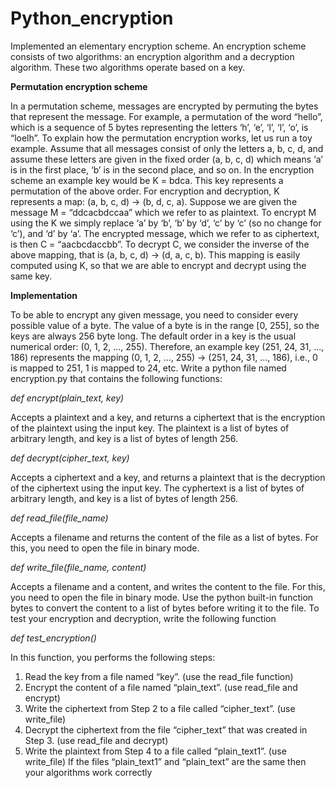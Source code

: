 # Python_encryption
Implemented an elementary encryption scheme. An encryption scheme consists of two algorithms: an encryption algorithm and a decryption algorithm. These two algorithms operate based on a key.


**Permutation encryption scheme**

In a permutation scheme, messages are encrypted by permuting the bytes that represent the message.
For example, a permutation of the word “hello”, which is a sequence of 5 bytes representing the
letters ‘h’, ‘e’, ‘l’, ‘l’, ‘o’, is “loelh”. To explain how the permutation encryption works, let us run a toy
example. Assume that all messages consist of only the letters a, b, c, d, and assume these letters are
given in the fixed order (a, b, c, d) which means ‘a’ is in the first place, ‘b’ is in the second place, and
so on. In the encryption scheme an example key would be K = bdca. This key represents a
permutation of the above order. For encryption and decryption, K represents a map:
(a, b, c, d) -> (b, d, c, a).
Suppose we are given the message M = “ddcacbdccaa” which we refer to as plaintext. To encrypt M
using the K we simply replace ‘a’ by ‘b’, ‘b’ by ‘d’, ‘c’ by ‘c’ (so no change for ‘c’), and ‘d’ by ‘a’. The
encrypted message, which we refer to as ciphertext, is then C = “aacbcdaccbb”. To decrypt C, we
consider the inverse of the above mapping, that is
(a, b, c, d) -> (d, a, c, b).
This mapping is easily computed using K, so that we are able to encrypt and decrypt using the same
key.

**Implementation**

To be able to encrypt any given message, you need to consider every possible value of a byte. The
value of a byte is in the range [0, 255], so the keys are always 256 byte long. The default order in a
key is the usual numerical order: (0, 1, 2, ..., 255). Therefore, an example key (251, 24, 31, ..., 186)
represents the mapping (0, 1, 2, ..., 255) -> (251, 24, 31, ..., 186), i.e., 0 is mapped to 251, 1 is mapped to
24, etc. Write a python file named encryption.py that contains the following functions:

_def encrypt(plain_text, key)_

Accepts a plaintext and a key, and returns a ciphertext that is the encryption of the plaintext using
the input key. The plaintext is a list of bytes of arbitrary length, and key is a list of bytes of length
256.

_def decrypt(cipher_text, key)_

Accepts a ciphertext and a key, and returns a plaintext that is the decryption of the ciphertext using
the input key. The cyphertext is a list of bytes of arbitrary length, and key is a list of bytes of length
256.

_def read_file(file_name)_

Accepts a filename and returns the content of the file as a list of bytes. For this, you need to open the
file in binary mode.

_def write_file(file_name, content)_

Accepts a filename and a content, and writes the content to the file. For this, you need to open the file
in binary mode. Use the python built-in function bytes to convert the content to a list of bytes
before writing it to the file.
To test your encryption and decryption, write the following function

_def test_encryption()_

In this function, you performs the following steps:
1. Read the key from a file named “key”. (use the read_file function)
2. Encrypt the content of a file named “plain_text”. (use read_file and encrypt)
3. Write the ciphertext from Step 2 to a file called “cipher_text”. (use write_file)
4. Decrypt the ciphertext from the file “cipher_text” that was created in Step 3. (use read_file
and decrypt)
5. Write the plaintext from Step 4 to a file called “plain_text1”. (use write_file)
If the files “plain_text1” and “plain_text” are the same then your algorithms work correctly

